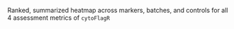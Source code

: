 Ranked, summarized heatmap across markers, batches, and controls for all 4 assessment metrics of `cytoFlagR`
